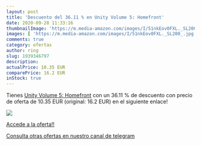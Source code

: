 ```yaml
---
layout: post
title: 'Descuento del 36.11 % en Unity Volume 5: Homefront'
date: 2020-09-28 11:33:16
thumbnailImage: 'https://m.media-amazon.com/images/I/51nkEov0FXL._SL200_.jpg'
images: [ 'https://m.media-amazon.com/images/I/51nkEov0FXL._SL200_.jpg' ]
comments: true
category: ofertas
author: ring
slug: 1939346797
description:
actualPrice: 10.35 EUR
comparePrice: 16.2 EUR
inStock: true
---
```


Tienes [Unity Volume 5: Homefront](https://www.amazon.es/dp/1939346797/?tag=redken-21) con un 36.11 % de descuento con precio de oferta de 10.35 EUR (original: 16.2 EUR) en el siguiente enlace!

[![](https://m.media-amazon.com/images/I/51nkEov0FXL._SL200_.jpg)](https://www.amazon.es/dp/1939346797/?tag=redken-21)

[Accede a la oferta!!](https://www.amazon.es/dp/1939346797/?tag=redken-21)

[Consulta otras ofertas en nuestro canal de telegram](https://t.me/s/ofertas25)
